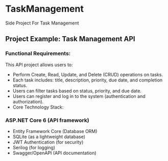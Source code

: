 # TaskManagement
Side Project For Task Management
## Project Example: Task Management API

### Functional Requirements:

This API project allows users to:

- Perform Create, Read, Update, and Delete (CRUD) operations on tasks.
- Each task includes: title, description, priority, due date, and completion status.
- Users can filter tasks based on status, priority, and due date.
- Users can register and log in to the system (authentication and authorization).
- Core Technology Stack:

### ASP.NET Core 6 (API framework)
- Entity Framework Core (Database ORM)
- SQLite (as a lightweight database)
- JWT Authentication (for security)
- Serilog (for logging)
- Swagger/OpenAPI (API documentation)
